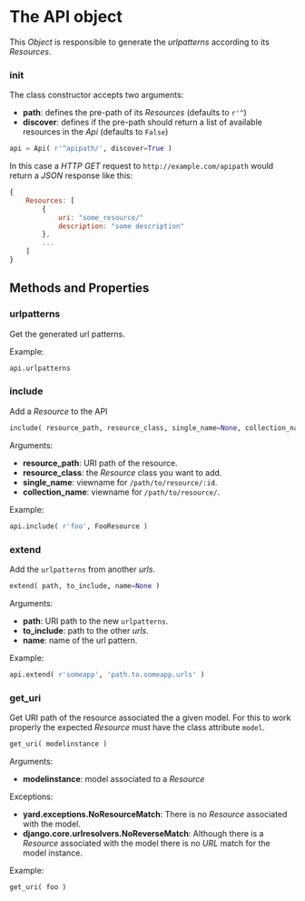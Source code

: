 # The API object

This *Object* is responsible to generate the *urlpatterns* according to its *Resources*.


### init

The class constructor accepts two arguments:

- **path**: defines the pre-path of its *Resources* (defaults to `r'^`)
- **discover**: defines if the pre-path should return a list of available resources in the *Api* (defaults to `False`)

```python
api = Api( r'^apipath/', discover=True )
```

In this case a *HTTP GET* request to `http://example.com/apipath` would return a *JSON* response like this:

```javascript
{
    Resources: [
        {
            uri: "some_resource/"
            description: "some description"
        },
        ...
    ]
}
```

## Methods and Properties

### urlpatterns

Get the generated url patterns.

Example:

```python
api.urlpatterns
```


### include

Add a *Resource* to the API

```python
include( resource_path, resource_class, single_name=None, collection_name=None )
```

Arguments:

- **resource_path**: URI path of the resource.
- **resource_class**: the *Resource* class you want to add.
- **single_name**: viewname for `/path/to/resource/:id`.
- **collection_name**: viewname for `/path/to/resource/`.

Example:

```python
api.include( r'foo', FooResource )
```


### extend

Add the `urlpatterns` from another *urls*.

```python
extend( path, to_include, name=None )
```
	
Arguments:

- **path**: URI path to the new `urlpatterns`.
- **to_include**: path to the other *urls*.
- **name**: name of the url pattern.

Example:

```python
api.extend( r'someapp', 'path.to.someapp.urls' )
```


### get_uri

Get URI path of the resource associated the a given model. For this to work properly the expected *Resource* must have the class attribute `model`.

```python
get_uri( modelinstance )
```

Arguments:

- **modelinstance**: model associated to a *Resource*

Exceptions:

- **yard.exceptions.NoResourceMatch**: There is no *Resource* associated with the model.
- **django.core.urlresolvers.NoReverseMatch**: Although there is a *Resource* associated with the model there is no *URL* match for the model instance.

Example:

```python
get_uri( foo )
```

